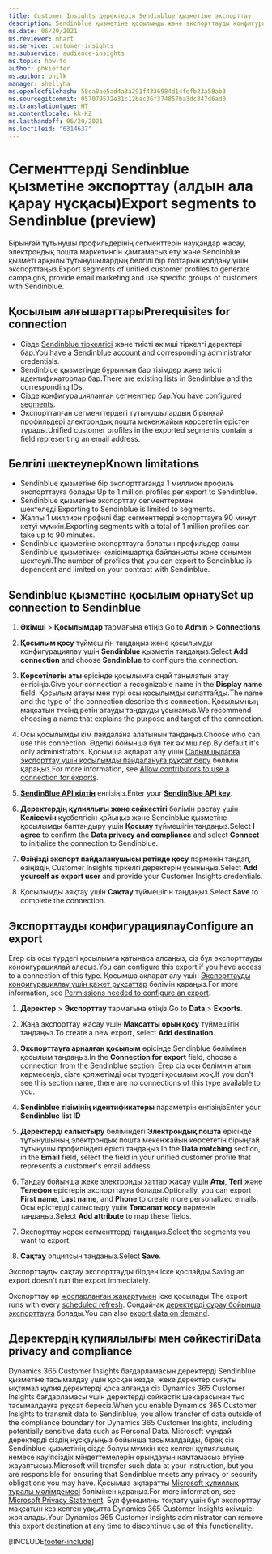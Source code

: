 ```yaml
---
title: Customer Insights деректерін Sendinblue қызметіне экспорттау
description: Sendinblue қызметіне қосылымды және экспорттауды конфигурациялау жолы туралы ақпарат.
ms.date: 06/29/2021
ms.reviewer: mhart
ms.service: customer-insights
ms.subservice: audience-insights
ms.topic: how-to
author: phkieffer
ms.author: philk
manager: shellyha
ms.openlocfilehash: 58ca0ae5ad4a3a291f4336984d14fefb23a58ab3
ms.sourcegitcommit: 057079532e31c12bac36f374857ba3dc847d6ad0
ms.translationtype: HT
ms.contentlocale: kk-KZ
ms.lasthandoff: 06/29/2021
ms.locfileid: "6314637"
---
```

# <a name="export-segments-to-sendinblue-preview"></a><span data-ttu-id="c1bb9-103">Сегменттерді Sendinblue қызметіне экспорттау (алдын ала қарау нұсқасы)</span><span class="sxs-lookup"><span data-stu-id="c1bb9-103">Export segments to Sendinblue (preview)</span></span>

<span data-ttu-id="c1bb9-104">Бірыңғай тұтынушы профильдерінің сегменттерін науқандар жасау, электрондық пошта маркетингін қамтамасыз ету және Sendinblue қызметі арқылы тұтынушылардың белгілі бір топтарын қолдану үшін экспорттаңыз.</span><span class="sxs-lookup"><span data-stu-id="c1bb9-104">Export segments of unified customer profiles to generate campaigns, provide email marketing and use specific groups of customers with Sendinblue.</span></span>

## <a name="prerequisites-for-connection"></a><span data-ttu-id="c1bb9-105">Қосылым алғышарттары</span><span class="sxs-lookup"><span data-stu-id="c1bb9-105">Prerequisites for connection</span></span>

-   <span data-ttu-id="c1bb9-106">Сізде [Sendinblue тіркелгісі](https://www.sendinblue.com/) және тиісті әкімші тіркелгі деректері бар.</span><span class="sxs-lookup"><span data-stu-id="c1bb9-106">You have a [Sendinblue account](https://www.sendinblue.com/) and corresponding administrator credentials.</span></span>
-   <span data-ttu-id="c1bb9-107">Sendinblue қызметінде бұрыннан бар тізімдер және тиісті идентификаторлар бар.</span><span class="sxs-lookup"><span data-stu-id="c1bb9-107">There are existing lists in Sendinblue and the corresponding IDs.</span></span>
-   <span data-ttu-id="c1bb9-108">Сізде [конфигурацияланған сегменттер](segments.md) бар.</span><span class="sxs-lookup"><span data-stu-id="c1bb9-108">You have [configured segments](segments.md).</span></span>
-   <span data-ttu-id="c1bb9-109">Экспортталған сегменттердегі тұтынушылардың бірыңғай профильдері электрондық пошта мекенжайын көрсететін өрістен тұрады.</span><span class="sxs-lookup"><span data-stu-id="c1bb9-109">Unified customer profiles in the exported segments contain a field representing an email address.</span></span>

## <a name="known-limitations"></a><span data-ttu-id="c1bb9-110">Белгілі шектеулер</span><span class="sxs-lookup"><span data-stu-id="c1bb9-110">Known limitations</span></span>

- <span data-ttu-id="c1bb9-111">Sendinblue қызметіне бір экспорттағанда 1 миллион профиль экспорттауға болады.</span><span class="sxs-lookup"><span data-stu-id="c1bb9-111">Up to 1 million profiles per export to Sendinblue.</span></span>
- <span data-ttu-id="c1bb9-112">Sendinblue қызметіне экспорттау сегменттермен шектеледі.</span><span class="sxs-lookup"><span data-stu-id="c1bb9-112">Exporting to Sendinblue is limited to segments.</span></span>
- <span data-ttu-id="c1bb9-113">Жалпы 1 миллион профилі бар сегменттерді экспорттауға 90 минут кетуі мүмкін.</span><span class="sxs-lookup"><span data-stu-id="c1bb9-113">Exporting segments with a total of 1 million profiles can take up to 90 minutes.</span></span> 
- <span data-ttu-id="c1bb9-114">Sendinblue қызметіне экспорттауға болатын профильдер саны Sendinblue қызметімен келісімшартқа байланысты және сонымен шектеулі.</span><span class="sxs-lookup"><span data-stu-id="c1bb9-114">The number of profiles that you can export to Sendinblue is dependent and limited on your contract with Sendinblue.</span></span>

## <a name="set-up-connection-to-sendinblue"></a><span data-ttu-id="c1bb9-115">Sendinblue қызметіне қосылым орнату</span><span class="sxs-lookup"><span data-stu-id="c1bb9-115">Set up connection to Sendinblue</span></span>

1. <span data-ttu-id="c1bb9-116">**Әкімші** > **Қосылымдар** тармағына өтіңіз.</span><span class="sxs-lookup"><span data-stu-id="c1bb9-116">Go to **Admin** > **Connections**.</span></span>

1. <span data-ttu-id="c1bb9-117">**Қосылым қосу** түймешігін таңдаңыз және қосылымды конфигурациялау үшін **Sendinblue** қызметін таңдаңыз.</span><span class="sxs-lookup"><span data-stu-id="c1bb9-117">Select **Add connection** and choose **Sendinblue** to configure the connection.</span></span>

1. <span data-ttu-id="c1bb9-118">**Көрсетілетін аты** өрісінде қосылымға оңай танылатын атау енгізіңіз.</span><span class="sxs-lookup"><span data-stu-id="c1bb9-118">Give your connection a recognizable name in the **Display name** field.</span></span> <span data-ttu-id="c1bb9-119">Қосылым атауы мен түрі осы қосылымды сипаттайды.</span><span class="sxs-lookup"><span data-stu-id="c1bb9-119">The name and the type of the connection describe this connection.</span></span> <span data-ttu-id="c1bb9-120">Қосылымның мақсатын түсіндіретін атауды таңдауды ұсынамыз.</span><span class="sxs-lookup"><span data-stu-id="c1bb9-120">We recommend choosing a name that explains the purpose and target of the connection.</span></span>

1. <span data-ttu-id="c1bb9-121">Осы қосылымды кім пайдалана алатынын таңдаңыз.</span><span class="sxs-lookup"><span data-stu-id="c1bb9-121">Choose who can use this connection.</span></span> <span data-ttu-id="c1bb9-122">Әдепкі бойынша бұл тек әкімшілер.</span><span class="sxs-lookup"><span data-stu-id="c1bb9-122">By default it's only administrators.</span></span> <span data-ttu-id="c1bb9-123">Қосымша ақпарат алу үшін [Салымшыларға экспорттау үшін қосылымды пайдалануға рұқсат беру](connections.md#allow-contributors-to-use-a-connection-for-exports) бөлімін қараңыз.</span><span class="sxs-lookup"><span data-stu-id="c1bb9-123">For more information, see [Allow contributors to use a connection for exports](connections.md#allow-contributors-to-use-a-connection-for-exports).</span></span>

1. <span data-ttu-id="c1bb9-124">**[SendinBlue API кілтін](https://developers.sendinblue.com/docs/getting-started#:~:text=Get%20your%20API%20key&text=You%20can%20create%20one%20from,your%20settings%20This%20API%20key)** енгізіңіз.</span><span class="sxs-lookup"><span data-stu-id="c1bb9-124">Enter your **[SendinBlue API key](https://developers.sendinblue.com/docs/getting-started#:~:text=Get%20your%20API%20key&text=You%20can%20create%20one%20from,your%20settings%20This%20API%20key)**.</span></span>

1. <span data-ttu-id="c1bb9-125">**Деректердің құпиялығы және сәйкестігі** бөлімін растау үшін **Келісемін** құсбелгісін қойыңыз және Sendinblue қызметіне қосылымды баптандыру үшін **Қосылу** түймешігін таңдаңыз.</span><span class="sxs-lookup"><span data-stu-id="c1bb9-125">Select **I agree** to confirm the **Data privacy and compliance** and select **Connect** to initialize the connection to Sendinblue.</span></span>

1. <span data-ttu-id="c1bb9-126">**Өзіңізді экспорт пайдаланушысы ретінде қосу** пәрменін таңдап, өзіңіздің Customer Insights тіркелгі деректерін ұсыныңыз.</span><span class="sxs-lookup"><span data-stu-id="c1bb9-126">Select **Add yourself as export user** and provide your Customer Insights credentials.</span></span>

1. <span data-ttu-id="c1bb9-127">Қосылымды аяқтау үшін **Сақтау** түймешігін таңдаңыз.</span><span class="sxs-lookup"><span data-stu-id="c1bb9-127">Select **Save** to complete the connection.</span></span>

## <a name="configure-an-export"></a><span data-ttu-id="c1bb9-128">Экспорттауды конфигурациялау</span><span class="sxs-lookup"><span data-stu-id="c1bb9-128">Configure an export</span></span>

<span data-ttu-id="c1bb9-129">Егер сіз осы түрдегі қосылымға қатынаса алсаңыз, сіз бұл экспорттауды конфигурациялай аласыз.</span><span class="sxs-lookup"><span data-stu-id="c1bb9-129">You can configure this export if you have access to a connection of this type.</span></span> <span data-ttu-id="c1bb9-130">Қосымша ақпарат алу үшін [Экспорттауды конфигурациялау үшін қажет рұқсаттар](export-destinations.md#set-up-a-new-export) бөлімін қараңыз.</span><span class="sxs-lookup"><span data-stu-id="c1bb9-130">For more information, see [Permissions needed to configure an export](export-destinations.md#set-up-a-new-export).</span></span>

1. <span data-ttu-id="c1bb9-131">**Деректер** > **Экспорттау** тармағына өтіңіз.</span><span class="sxs-lookup"><span data-stu-id="c1bb9-131">Go to **Data** > **Exports**.</span></span>

1. <span data-ttu-id="c1bb9-132">Жаңа экспорттау жасау үшін **Мақсатты орын қосу** түймешігін таңдаңыз.</span><span class="sxs-lookup"><span data-stu-id="c1bb9-132">To create a new export, select **Add destination**.</span></span>

1. <span data-ttu-id="c1bb9-133">**Экспорттауға арналған қосылым** өрісінде Sendinblue бөлімінен қосылым таңдаңыз.</span><span class="sxs-lookup"><span data-stu-id="c1bb9-133">In the **Connection for export** field, choose a connection from the Sendinblue section.</span></span> <span data-ttu-id="c1bb9-134">Егер сіз осы бөлімнің атын көрмесеңіз, сізге қолжетімді осы түрдегі қосылым жоқ.</span><span class="sxs-lookup"><span data-stu-id="c1bb9-134">If you don't see this section name, there are no connections of this type available to you.</span></span>

1. <span data-ttu-id="c1bb9-135">**Sendinblue тізімінің идентификаторы** параметрін енгізіңіз</span><span class="sxs-lookup"><span data-stu-id="c1bb9-135">Enter your **Sendinblue list ID**</span></span> 

1. <span data-ttu-id="c1bb9-136">**Деректерді салыстыру** бөліміндегі **Электрондық пошта** өрісінде тұтынушының электрондық пошта мекенжайын көрсететін бірыңғай тұтынушы профиліндегі өрісті таңдаңыз.</span><span class="sxs-lookup"><span data-stu-id="c1bb9-136">In the **Data matching** section, in the **Email** field, select the field in your unified customer profile that represents a customer's email address.</span></span> 

1. <span data-ttu-id="c1bb9-137">Таңдау бойынша жеке электронды хаттар жасау үшін **Аты**, **Тегі** және **Телефон** өрістерін экспорттауға болады.</span><span class="sxs-lookup"><span data-stu-id="c1bb9-137">Optionally, you can export **First name**, **Last name**, and **Phone**  to create more personalized emails.</span></span> <span data-ttu-id="c1bb9-138">Осы өрістерді салыстыру үшін **Төлсипат қосу** пәрменін таңдаңыз.</span><span class="sxs-lookup"><span data-stu-id="c1bb9-138">Select **Add attribute** to map these fields.</span></span>

1. <span data-ttu-id="c1bb9-139">Экспорттау керек сегменттерді таңдаңыз.</span><span class="sxs-lookup"><span data-stu-id="c1bb9-139">Select the segments you want to export.</span></span> 

1. <span data-ttu-id="c1bb9-140">**Сақтау** опциясын таңдаңыз.</span><span class="sxs-lookup"><span data-stu-id="c1bb9-140">Select **Save**.</span></span>

<span data-ttu-id="c1bb9-141">Экспорттауды сақтау экспорттауды бірден іске қоспайды.</span><span class="sxs-lookup"><span data-stu-id="c1bb9-141">Saving an export doesn't run the export immediately.</span></span>

<span data-ttu-id="c1bb9-142">Экспорттау әр [жоспарланған жаңартумен](system.md#schedule-tab) іске қосылады.</span><span class="sxs-lookup"><span data-stu-id="c1bb9-142">The export runs with every [scheduled refresh](system.md#schedule-tab).</span></span> <span data-ttu-id="c1bb9-143">Сондай-ақ [деректерді сұрау бойынша экспорттауға](export-destinations.md#run-exports-on-demand) болады.</span><span class="sxs-lookup"><span data-stu-id="c1bb9-143">You can also [export data on demand](export-destinations.md#run-exports-on-demand).</span></span> 


## <a name="data-privacy-and-compliance"></a><span data-ttu-id="c1bb9-144">Деректердің құпиялылығы мен сәйкестігі</span><span class="sxs-lookup"><span data-stu-id="c1bb9-144">Data privacy and compliance</span></span>

<span data-ttu-id="c1bb9-145">Dynamics 365 Customer Insights бағдарламасын деректерді Sendinblue қызметіне тасымалдау үшін қосқан кезде, жеке деректер сияқты ықтимал құпия деректерді қоса алғанда сіз Dynamics 365 Customer Insights бағдарламасы үшін деректерді сәйкестік шекарасынан тыс тасымалдауға рұқсат бересіз.</span><span class="sxs-lookup"><span data-stu-id="c1bb9-145">When you enable Dynamics 365 Customer Insights to transmit data to Sendinblue, you allow transfer of data outside of the compliance boundary for Dynamics 365 Customer Insights, including potentially sensitive data such as Personal Data.</span></span> <span data-ttu-id="c1bb9-146">Microsoft мұндай деректерді сіздің нұсқауыңыз бойынша тасымалдайды, бірақ сіз Sendinblue қызметінің сізде болуы мүмкін кез келген құпиялылық немесе қауіпсіздік міндеттемелерін орындауын қамтамасыз етуіне жауаптысыз.</span><span class="sxs-lookup"><span data-stu-id="c1bb9-146">Microsoft will transfer such data at your instruction, but you are responsible for ensuring that Sendinblue meets any privacy or security obligations you may have.</span></span> <span data-ttu-id="c1bb9-147">Қосымша ақпаратты [Microsoft құпиялық туралы мәлімдемесі](https://go.microsoft.com/fwlink/?linkid=396732) бөлімінен қараңыз.</span><span class="sxs-lookup"><span data-stu-id="c1bb9-147">For more information, see [Microsoft Privacy Statement](https://go.microsoft.com/fwlink/?linkid=396732).</span></span>
<span data-ttu-id="c1bb9-148">Бұл функцияны тоқтату үшін бұл экспорттау мақсатын кез келген уақытта Dynamics 365 Customer Insights әкімшісі жоя алады.</span><span class="sxs-lookup"><span data-stu-id="c1bb9-148">Your Dynamics 365 Customer Insights administrator can remove this export destination at any time to discontinue use of this functionality.</span></span>


[!INCLUDE[footer-include](../includes/footer-banner.md)]
